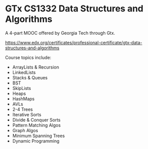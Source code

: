 # GTx CS1332 Data Structures and Algorithms

A 4-part MOOC offered by Georgia Tech through Gtx.

<https://www.edx.org/certificates/professional-certificate/gtx-data-structures-and-algorithms>

Course topics include:

- ArrayLists & Recursion
- LinkedLists
- Stacks & Queues
- BST
- SkipLists
- Heaps
- HashMaps
- AVLs
- 2-4 Trees
- Iterative Sorts
- Divide & Conquer Sorts
- Pattern Matching Algos
- Graph Algos
- Minimum Spanning Trees
- Dynamic Programming
